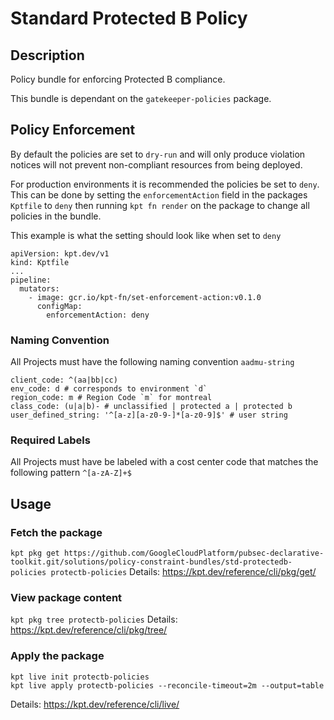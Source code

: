 # Standard Protected B Policy

## Description

Policy bundle for enforcing Protected B compliance.

This bundle is dependant on the `gatekeeper-policies` package.

## Policy Enforcement

By default the policies are set to `dry-run` and will only produce violation notices will not prevent non-compliant resources from being deployed.

For production environments it is recommended the policies be set to `deny`. This can be done by setting the `enforcementAction` field in the packages `Kptfile` to `deny` then running `kpt fn render` on the package to change all policies in the bundle.

This example is what the setting should look like when set to `deny`

```
apiVersion: kpt.dev/v1
kind: Kptfile
...
pipeline:
  mutators:
    - image: gcr.io/kpt-fn/set-enforcement-action:v0.1.0
      configMap:
        enforcementAction: deny
```

### Naming Convention
All Projects must have the following naming convention `aadmu-string`

```shell
client_code: ^(aa|bb|cc)
env_code: d # corresponds to environment `d` 
region_code: m # Region Code `m` for montreal
class_code: (u|a|b)- # unclassified | protected a | protected b
user_defined_string: '^[a-z][a-z0-9-]*[a-z0-9]$' # user string
```

### Required Labels
All Projects must have be labeled with a cost center code that matches the following pattern `^[a-zA-Z]+$`

## Usage

### Fetch the package
`kpt pkg get https://github.com/GoogleCloudPlatform/pubsec-declarative-toolkit.git/solutions/policy-constraint-bundles/std-protectedb-policies protectb-policies`
Details: https://kpt.dev/reference/cli/pkg/get/

### View package content
`kpt pkg tree protectb-policies`
Details: https://kpt.dev/reference/cli/pkg/tree/

### Apply the package
```shell
kpt live init protectb-policies
kpt live apply protectb-policies --reconcile-timeout=2m --output=table
```
Details: https://kpt.dev/reference/cli/live/
